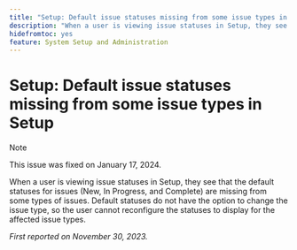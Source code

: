 ```yaml
---
title: "Setup: Default issue statuses missing from some issue types in Setup"
description: "When a user is viewing issue statuses in Setup, they see that the default statuses for issues (New, In Progress, and Complete) are missing from some types of issues. Default statuses do not have the option to change the issue type, so the user cannot reconfigure the statuses to display for the affected issue types."
hidefromtoc: yes
feature: System Setup and Administration
---
```


# Setup: Default issue statuses missing from some issue types in Setup

>[!NOTE]
>
>This issue was fixed on January 17, 2024.

When a user is viewing issue statuses in Setup, they see that the default statuses for issues (New, In Progress, and Complete) are missing from some types of issues. Default statuses do not have the option to change the issue type, so the user cannot reconfigure the statuses to display for the affected issue types. 

_First reported on November 30, 2023._
